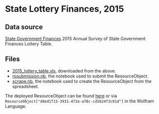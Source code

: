 # State Lottery Finances, 2015

## Data source
[State Government Finances](https://www.census.gov/govs/state/) 2015 Annual Survey of State Government Finances Lottery Table.

## Files
* [2015_lottery_table.xls](2015_lottery_table.xls), downloaded from the above.
* [rosubmission.nb](rosubmission.nb), the notebook used to submit the ResourceObject.
* [scrape.nb](scrape.nb), the notebook used to create the ResourceObject from the spreadsheet.

The deployed ResourceObject can be found [here](https://www.wolframcloud.com/objects/1e96a038-d7ab-4a0a-a551-b7bc0f74e0e3) or via `ResourceObject["d8ed1f15-3931-473a-a78c-cd5824f3c91d"]` in the Wolfram Language.
